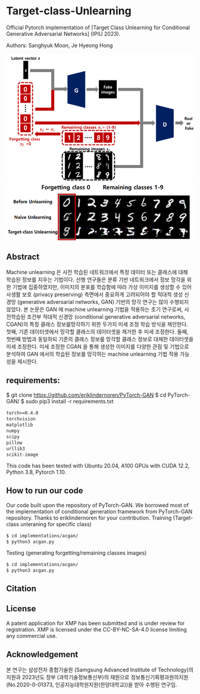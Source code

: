 # Target-class-Unlearning
Official Pytorch implementation of [Target Class Unlearning for Conditional Generative Adversarial Networks] (IPIU 2023).

Authors: Sanghyuk Moon, Je Hyeong Hong

<img src=https://github.com/mshdjren/Target-class-Unlearning/blob/main/assets/main_poster.png > 
<img src=https://github.com/mshdjren/Target-class-Unlearning/blob/main/assets/result_poster.png >

## Abstract
Machine unlearning 은 사전 학습된 네트워크에서 특정 데이터 또는 클래스에 대해 학습된 정보를 지우는 기법이다. 선행 연구들은 분류 기반 네트워크에서 정보 망각을 위한 기법에 집중하였지만, 이미지의 분포를 학습함에 따라 가상 이미지를 생성할 수 있어 사생활 보호 (privacy preserving) 측면에서 중요하게 고려되어야 할 적대적 생성 신경망 (generative adversarial networks, GAN) 기반의 망각 연구는 많이 수행되지 않았다. 본 논문은 GAN 에 machine unlearning 기법을 적용하는 초기 연구로써, 사전학습된 조건부 적대적 신경망 (conditional generative adversarial networks, CGAN)의 특정 클래스 정보를망각하기 위한 두가지 미세 조정 학습 방식을 제안한다. 첫째, 기존 데이터셋에서 망각할 클래스의 데이터셋을 제거한 후 미세 조정한다. 둘째, 첫번째 방법과 동일하되 기존의 클래스 정보를 망각할 클래스 정보로 대체한 데이터셋을 미세 조정한다. 미세 조정한 CGAN 을 통해 생성한 이미지를 다양한 관점 및 기법으로 분석하여 GAN 에서의 학습된 정보를 망각하는 machine unlearning 기법 적용 가능성을 제시한다.

## requirements:
$ git clone https://github.com/eriklindernoren/PyTorch-GAN
$ cd PyTorch-GAN/
$ sudo pip3 install -r requirements.txt
````
torch>=0.4.0
torchvision
matplotlib
numpy
scipy
pillow
urllib3
scikit-image
````
This code has been tested with Ubuntu 20.04, A100 GPUs with CUDA 12.2, Python 3.8, Pytorch 1.10.

## How to run our code
Our code built upon the repository of PyTorch-GAN.
We borrowed most of the implementation of conditional generation framework from PyTorch-GAN repository.
Thanks to eriklindernoren for your contribution.
Training (Target-class unleraning for specific class)
````
$ cd implementations/acgan/
$ python3 acgan.py
````
Testing (generating forgetting/remaining classes images)
````
$ cd implementations/acgan/
$ python3 acgan.py
````

## Citation

## License
A patent application for XMP has been submitted and is under review for registration. XMP is licensed under the CC-BY-NC-SA-4.0 license limiting any commercial use.

## Acknowledgement
본 연구는 삼성전자 종합기술원 (Samgsung Advanced Institute of Technology)의 지원과 2023년도 정부 (과학기술정보통신부)의 재원으로 정보통신기획평과원의지원(No.2020-0-01373, 인공지능대학원지원(한양대학교))을 받아 수행된 연구임.



